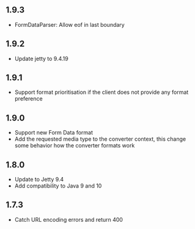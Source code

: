 ## 1.9.3

* FormDataParser: Allow eof in last boundary

## 1.9.2

* Update jetty to 9.4.19

## 1.9.1

* Support format prioritisation if the client does not provide any format preference


## 1.9.0

* Support new Form Data format
* Add the requested media type to the converter context, this change some behavior how the converter formats work

## 1.8.0

* Update to Jetty 9.4
* Add compatibility to Java 9 and 10

## 1.7.3

* Catch URL encoding errors and return 400
